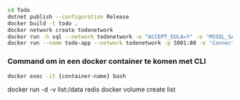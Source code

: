 ``` bash
cd Todo
dotnet publish --configuration Release
docker build -t todo .
docker network create todonetwork
docker run -h sql --network todonetwork -e "ACCEPT_EULA=Y" -e 'MSSQL_SA_PASSWORD=MyL1ttlePony123!!' -p 1433:1433 -d --name sql-todo mcr.microsoft.com/mssql/server:2022-latest 
docker run --name todo-app --network todonetwork -p 5001:80 -e 'ConnectionStrings__TodoContext=Server=sql; Database=tododb; User=sa; Password=MyL1ttlePony123!!; TrustServerCertificate=true;' todo
```


### Command om in een docker container te komen met CLI
```bash
docker exec -it {container-name} bash
```



docker run -d -v list:/data redis
docker volume create list